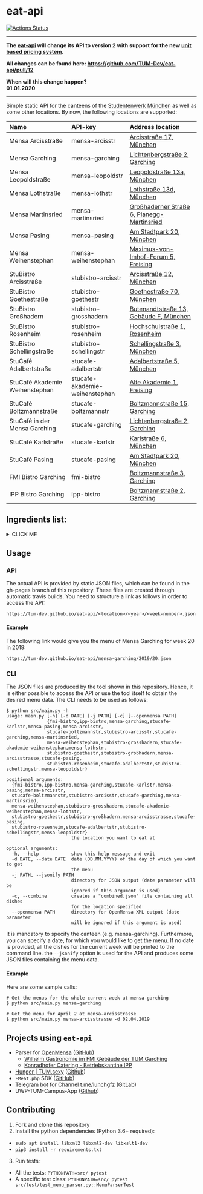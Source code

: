 # eat-api

[![Actions Status](https://github.com/TUM-Dev/eat-api/workflows/CI%2FCD/badge.svg)](https://github.com/TUM-Dev/eat-api/actions)

---

**The [eat-api](https://github.com/TUM-Dev/eat-api) will change its API to version 2 with support for the new [unit based pricing system](https://github.com/TUM-Dev/eat-api/issues/10).**

**All changes can be found here: https://github.com/TUM-Dev/eat-api/pull/12**

**When will this change happen?**  
**01.01.2020**

---

Simple static API for the canteens of the [Studentenwerk München](http://www.studentenwerk-muenchen.de) as well as some other locations. By now, the following locations are supported:

| Name                           | API-key                        | Address location                                                                                                       |
|:-------------------------------|:-------------------------------|:-----------------------------------------------------------------------------------------------------------------------|
| Mensa Arcisstraße              | mensa-arcisstr                 | [Arcisstraße 17, München](https://www.google.com/maps?q=Arcisstraße+17,+München)                                       |
| Mensa Garching                 | mensa-garching                 | [Lichtenbergstraße 2, Garching](https://www.google.com/maps?q=Lichtenbergstraße+2,+Garching)                           |
| Mensa Leopoldstraße            | mensa-leopoldstr               | [Leopoldstraße 13a, München](https://www.google.com/maps?q=Leopoldstraße+13a,+München)                                 |
| Mensa Lothstraße               | mensa-lothstr                  | [Lothstraße 13d, München](https://www.google.com/maps?q=Lothstraße+13d,+München)                                       |
| Mensa Martinsried              | mensa-martinsried              | [Großhaderner Straße 6, Planegg-Martinsried](https://www.google.com/maps?q=Großhaderner%20Straße+6,+Planegg-Martinsried) |
| Mensa Pasing                   | mensa-pasing                   | [Am Stadtpark 20, München](https://www.google.com/maps?q=Am%20Stadtpark+20,+München)                                     |
| Mensa Weihenstephan            | mensa-weihenstephan            | [Maximus-von-Imhof-Forum 5, Freising](https://www.google.com/maps?q=Maximus-von-Imhof-Forum+5,+Freising)               |
| StuBistro Arcisstraße          | stubistro-arcisstr             | [Arcisstraße 12, München](https://www.google.com/maps?q=Arcisstraße+12,+München)                                       |
| StuBistro Goethestraße         | stubistro-goethestr            | [Goethestraße 70, München](https://www.google.com/maps?q=Goethestraße+70,+München)                                     |
| StuBistro Großhadern           | stubistro-grosshadern          | [Butenandtstraße 13, Gebäude F, München](https://www.google.com/maps?q=Butenandtstraße+13,+Gebäude+F,+München)         |
| StuBistro Rosenheim            | stubistro-rosenheim            | [Hochschulstraße 1, Rosenheim](https://www.google.com/maps?q=Hochschulstraße+1,+Rosenheim)                             |
| StuBistro Schellingstraße      | stubistro-schellingstr         | [Schellingstraße 3, München](https://www.google.com/maps?q=Schellingstraße+3,+München)                                 |
| StuCafé Adalbertstraße         | stucafe-adalbertstr            | [Adalbertstraße 5, München](https://www.google.com/maps?q=Adalbertstraße+5,+München)                                   |
| StuCafé Akademie Weihenstephan | stucafe-akademie-weihenstephan | [Alte Akademie 1, Freising](https://www.google.com/maps?q=Alte%20Akademie+1,+Freising)                                   |
| StuCafé Boltzmannstraße        | stucafe-boltzmannstr           | [Boltzmannstraße 15, Garching](https://www.google.com/maps?q=Boltzmannstraße+15,+Garching)                             |
| StuCafé in der Mensa Garching  | stucafe-garching               | [Lichtenbergstraße 2, Garching](https://www.google.com/maps?q=Lichtenbergstraße+2,+Garching)                           |
| StuCafé Karlstraße             | stucafe-karlstr                | [Karlstraße 6, München](https://www.google.com/maps?q=Karlstraße+6,+München)                                           |
| StuCafé Pasing                 | stucafe-pasing                 | [Am Stadtpark 20, München](https://www.google.com/maps?q=Am%20Stadtpark+20,+München)                                     |
| FMI Bistro Garching            | fmi-bistro                     | [Boltzmannstraße 3, Garching](https://www.google.com/maps?q=Boltzmannstraße+3,+Garching)                   |
| IPP Bistro Garching            | ipp-bistro                     | [Boltzmannstraße 2, Garching](https://goo.gl/maps/vYdsQhgxFvH2)                   |

## Ingredients list:
<details><summary>CLICK ME</summary>
<p>

```python
ingredient_lookup = {
        "GQB" : "Certified Quality - Bavaria",
        "MSC" : "Marine Stewardship Council",

        "1" : "with dyestuff",
        "2" : "with preservative",
        "3" : "with antioxidant",
        "4" : "with flavor enhancers",
        "5" : "sulphured",
        "6" : "blackened (olive)",
        "7" : "waxed",
        "8" : "with phosphate",
        "9" : "with sweeteners",
        "10" : "contains a source of phenylalanine",
        "11" : "with sugar and sweeteners",
        "13" : "with cocoa-containing grease",
        "14" : "with gelatin",
        "99" : "with alcohol",

        "f" : "meatless dish",
        "v" : "vegan dish",
        "S" : "with pork",
        "R" : "with beef",
        "K" : "with veal",
        "G" : "with poultry", # mediziner mensa
        "W" : "with wild meat", # mediziner mensa
        "L" : "with lamb", # mediziner mensa
        "Kn" : "with garlic",
        "Ei" : "with chicken egg",
        "En" : "with peanut",
        "Fi" : "with fish",
        "Gl" : "with gluten-containing cereals",
        "GlW" : "with wheat",
        "GlR" : "with rye",
        "GlG" : "with barley",
        "GlH" : "with oats",
        "GlD" : "with spelt",
        "Kr" : "with crustaceans",
        "Lu" : "with lupines",
        "Mi" : "with milk and lactose",
        "Sc" : "with shell fruits",
        "ScM" : "with almonds",
        "ScH" : "with hazelnuts",
        "ScW" : "with Walnuts",
        "ScC" : "with cashew nuts",
        "ScP" : "with pistachios",
        "Se" : "with sesame seeds",
        "Sf" : "with mustard",
        "Sl" : "with celery",
        "So" : "with soy",
        "Sw" : "with sulfur dioxide and sulfites",
        "Wt" : "with mollusks",
}
```
Based on: [Studentenwerk München](https://www.studentenwerk-muenchen.de/mensa/speiseplan)

</p>
</details>

## Usage

### API
The actual API is provided by static JSON files, which can be found in the gh-pages branch of this repository. These files are created through automatic travis builds. You need to structure a link as follows in order to access the API:
```
https://tum-dev.github.io/eat-api/<location>/<year>/<week-number>.json
```

#### Example
The following link would give you the menu of Mensa Garching for week 20 in 2019:
```
https://tum-dev.github.io/eat-api/mensa-garching/2019/20.json
```

### CLI
The JSON files are produced by the tool shown in this repository. Hence, it is either possible to access the API or use the tool itself to obtain the desired menu data. The CLI needs to be used as follows:

```
$ python src/main.py -h
usage: main.py [-h] [-d DATE] [-j PATH] [-c] [--openmensa PATH]
               {fmi-bistro,ipp-bistro,mensa-garching,stucafe-karlstr,mensa-pasing,mensa-arcisstr,
               stucafe-boltzmannstr,stubistro-arcisstr,stucafe-garching,mensa-martinsried,
               mensa-weihenstephan,stubistro-grosshadern,stucafe-akademie-weihenstephan,mensa-lothstr,
               stubistro-goethestr,stubistro-großhadern,mensa-arcisstrasse,stucafe-pasing,
               stubistro-rosenheim,stucafe-adalbertstr,stubistro-schellingstr,mensa-leopoldstr}

positional arguments:
  {fmi-bistro,ipp-bistro,mensa-garching,stucafe-karlstr,mensa-pasing,mensa-arcisstr,
  stucafe-boltzmannstr,stubistro-arcisstr,stucafe-garching,mensa-martinsried,
  mensa-weihenstephan,stubistro-grosshadern,stucafe-akademie-weihenstephan,mensa-lothstr,
  stubistro-goethestr,stubistro-großhadern,mensa-arcisstrasse,stucafe-pasing,
  stubistro-rosenheim,stucafe-adalbertstr,stubistro-schellingstr,mensa-leopoldstr}
                        the location you want to eat at

optional arguments:
  -h, --help            show this help message and exit
  -d DATE, --date DATE  date (DD.MM.YYYY) of the day of which you want to get
                        the menu
  -j PATH, --jsonify PATH
                        directory for JSON output (date parameter will be
                        ignored if this argument is used)
  -c, --combine         creates a "combined.json" file containing all dishes
                        for the location specified
  --openmensa PATH      directory for OpenMensa XML output (date parameter
                        will be ignored if this argument is used)
```

It is mandatory to specify the canteen (e.g. mensa-garching). Furthermore, you can specify a date, for which you would like to get the menu. If no date is provided, all the dishes for the current week will be printed to the command line. the `--jsonify` option is used for the API and produces some JSON files containing the menu data.

#### Example
Here are some sample calls:

```
# Get the menus for the whole current week at mensa-garching
$ python src/main.py mensa-garching

# Get the menu for April 2 at mensa-arcisstrasse
$ python src/main.py mensa-arcisstrasse -d 02.04.2019
```

## Projects using `eat-api`

- Parser for [OpenMensa](https://openmensa.org) ([GitHub](https://github.com/openmensa/openmensa))
  - [Wilhelm Gastronomie im FMI Gebäude der TUM Garching](https://openmensa.org/c/773)
  - [Konradhofer Catering - Betriebskantine IPP](https://openmensa.org/c/774)
- [Hunger | TUM.sexy](http://tum.sexy/hunger/) ([Github](https://github.com/mammuth/TUM.sexy))
- `FMeat.php` SDK ([GitHub](https://github.com/jpbernius/fmeat.php))
- [Telegram](https://telegram.org/) bot for [Channel t.me/lunchgfz](https://t.me/lunchgfz) ([GitLab](https://gitlab.com/raabf/lunchgfz-telegram))
- UWP-TUM-Campus-App ([Github](https://github.com/COM8/UWP-TUM-Campus-App))

## Contributing

1. Fork and clone this repository
2. Install the python dependencies (Python 3.6+ required):
  * `sudo apt install libxml2 libxml2-dev libxslt1-dev`
  * `pip3 install -r requirements.txt`
3. Run tests:
  * All the tests: `PYTHONPATH=src/ pytest`
  * A specific test class: `PYTHONPATH=src/ pytest src/test/test_menu_parser.py::MenuParserTest` 
